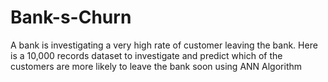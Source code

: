 # Bank-s-Churn
A bank is investigating a very high rate of customer leaving the bank. Here is a 10,000 records dataset to investigate and predict which of the customers are more likely to leave the bank soon using ANN Algorithm
